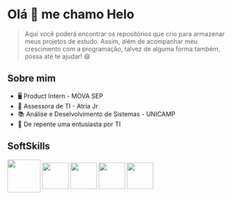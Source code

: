 # Olá &#128075; me chamo Helo

> Aqui você poderá encontrar os repositórios que crio para armazenar meus projetos de estudo. Assim, além de acompanhar meu crescimento com a programação, talvez de alguma forma também, possa até te ajudar! &#128516;

## Sobre mim 
* &#128421; Product Intern - MOVA SEP
* &#128640; Assessora de TI - Atria Jr
* &#128218; Análise e Deselvolvimento de Sistemas - UNICAMP
* &#129327; De repente uma entusiasta por TI 

## SoftSkills
<div style="display: inline_block">
   <img align="center" height="75" width="75" src="https://www.britefish.net/wp-content/uploads/2019/07/logo-c-1.png">
   <img align="center" height="60" width="60" src="https://cdn.pixabay.com/photo/2017/08/05/11/16/logo-2582748_1280.png">
   <img align="center" height="60" width="60" src="https://cdn.pixabay.com/photo/2017/08/05/11/16/logo-2582747_960_720.png">
   <img align="center" height="60" width="60" src="https://encrypted-tbn0.gstatic.com/images?q=tbn:ANd9GcSxPxMvNNqR05JEHqPx3apzPt8Z15k3JH-bzxla9lZoB9ngOFA7TKeMEUiW9ACG-GaxpVQ&usqp=CAU">
   <img align="center" height="60" width="60" src="https://upload.wikimedia.org/wikipedia/commons/thumb/c/c3/Python-logo-notext.svg/1200px-Python-logo-notext.svg.png">
</div>
